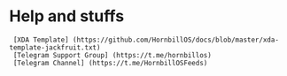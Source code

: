 # Help and stuffs

     [XDA Template] (https://github.com/HornbillOS/docs/blob/master/xda-template-jackfruit.txt)
     [Telegram Support Group] (https://t.me/hornbillos)
     [Telegram Channel] (https://t.me/HornbillOSFeeds)